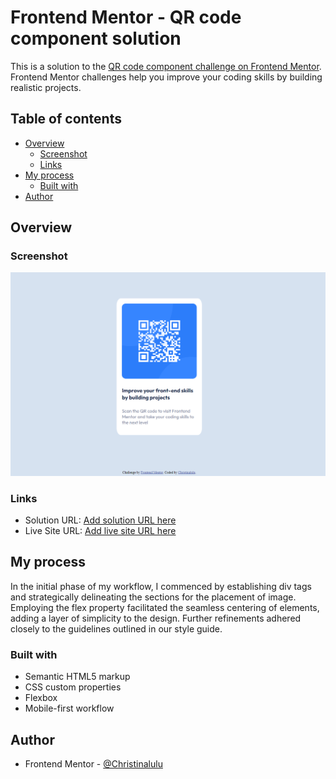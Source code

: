# Frontend Mentor - QR code component solution

This is a solution to the [QR code component challenge on Frontend Mentor](https://www.frontendmentor.io/challenges/qr-code-component-iux_sIO_H). Frontend Mentor challenges help you improve your coding skills by building realistic projects. 

## Table of contents

- [Overview](#overview)
  - [Screenshot](#screenshot)
  - [Links](#links)
- [My process](#my-process)
  - [Built with](#built-with)
- [Author](#author)


## Overview

### Screenshot

![](./images/Skjermbilde%202024-01-02%20213920.png)


### Links

- Solution URL: [Add solution URL here](https://your-solution-url.com)
- Live Site URL: [Add live site URL here](https://your-live-site-url.com)

## My process
In the initial phase of my workflow, I commenced by establishing div tags and strategically delineating the sections for the placement of image. Employing the flex property facilitated the seamless centering of elements, adding a layer of simplicity to the design. Further refinements adhered closely to the guidelines outlined in our style guide.

### Built with

- Semantic HTML5 markup
- CSS custom properties
- Flexbox
- Mobile-first workflow

## Author

- Frontend Mentor - [@Christinalulu](https://www.frontendmentor.io/profile/yourusername)
